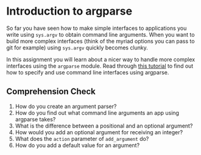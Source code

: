 [//]: <> (name: Introduction to argparse)
[//]: <> (author: Joe Turner)
[//]: <> (type: 3pc)
[//]: <> (time: 30)

#  Introduction to argparse

So far you have seen how to make simple interfaces to applications you write using `sys.argv` to obtain command line arguments.  When you want to build more complex interfaces (think of the myriad options you can pass to git for example) using `sys.argv` quickly becomes clunky.

In this assignment you will learn about a nicer way to handle more complex interfaces using the `argparse` module.  Read through [this tutorial](https://docs.python.org/2.7/howto/argparse.html) to find out how to specify and use command line interfaces using argparse.

## Comprehension Check

1. How do you create an argument parser?
2. How do you find out what command line arguments an app using argparse takes?
3. What is the difference between a positional and an optional argument?
3. How would you add an optional argument for receiving an integer?
4. What does the `action` parameter of `add_argument` do?
5. How do you add a default value for an argument?
